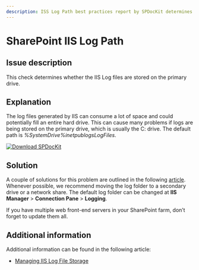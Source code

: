 ```yaml
---
description: ISS Log Path best practices report by SPDocKit determines whether the IIS Log files are stored on the primary drive.
---
```


# SharePoint IIS Log Path

## Issue description

This check determines whether the IIS Log files are stored on the primary drive.

## Explanation

The log files generated by IIS can consume a lot of space and could potentially fill an entire hard drive. This can cause many problems if logs are being stored on the primary drive, which is usually the C: drive. The default path is _%SystemDrive%inetpublogsLogFiles_.

[![Download SPDocKit](../.gitbook/assets/spdockit_download.png)](http://bit.ly/2US0Zna)

## Solution

A couple of solutions for this problem are outlined in the following [article](http://www.iis.net/learn/manage/provisioning-and-managing-iis/managing-iis-log-file-storage). Whenever possible, we recommend moving the log folder to a secondary drive or a network share. The default log folder can be changed at **IIS Manager** &gt; **Connection Pane** &gt; **Logging**.

If you have multiple web front-end servers in your SharePoint farm, don’t forget to update them all.

## Additional information

Additional information can be found in the following article:

* [Managing IIS Log File Storage](https://docs.microsoft.com/en-us/iis/manage/provisioning-and-managing-iis/managing-iis-log-file-storage)

